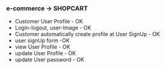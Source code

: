 ### e-commerce -> SHOPCART

* Customer User Profile - OK
* Login-logout, user-Image - OK
* Customer automatically create profile at User SignUp - OK
* user signUp form -OK
* view User Profile  - OK
* update User Profile - OK
* update User password - OK
